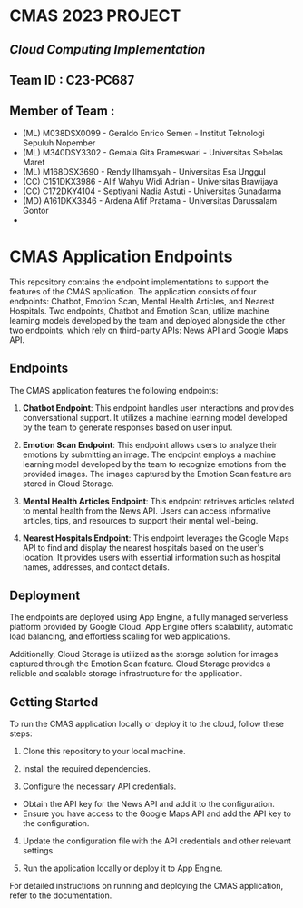 # CMAS 2023 PROJECT 
## _Cloud Computing Implementation_

## Team ID : C23-PC687
## Member of Team :
- (ML) M038DSX0099 - Geraldo Enrico Semen - Institut Teknologi Sepuluh Nopember
- (ML) M340DSY3302 - Gemala Gita Prameswari - Universitas Sebelas Maret
- (ML) M168DSX3690 - Rendy Ilhamsyah - Universitas Esa Unggul
- (CC) C151DKX3986 - Alif Wahyu Widi Adrian - Universitas Brawijaya
- (CC) C172DKY4104 - Septiyani Nadia Astuti - Universitas Gunadarma
- (MD) A161DKX3846 - Ardena Afif Pratama - Universitas Darussalam Gontor
- 
# CMAS Application Endpoints

This repository contains the endpoint implementations to support the features of the CMAS application. The application consists of four endpoints: Chatbot, Emotion Scan, Mental Health Articles, and Nearest Hospitals. Two endpoints, Chatbot and Emotion Scan, utilize machine learning models developed by the team and deployed alongside the other two endpoints, which rely on third-party APIs: News API and Google Maps API.

## Endpoints

The CMAS application features the following endpoints:

1. **Chatbot Endpoint**: This endpoint handles user interactions and provides conversational support. It utilizes a machine learning model developed by the team to generate responses based on user input.

2. **Emotion Scan Endpoint**: This endpoint allows users to analyze their emotions by submitting an image. The endpoint employs a machine learning model developed by the team to recognize emotions from the provided images. The images captured by the Emotion Scan feature are stored in Cloud Storage.

3. **Mental Health Articles Endpoint**: This endpoint retrieves articles related to mental health from the News API. Users can access informative articles, tips, and resources to support their mental well-being.

4. **Nearest Hospitals Endpoint**: This endpoint leverages the Google Maps API to find and display the nearest hospitals based on the user's location. It provides users with essential information such as hospital names, addresses, and contact details.

## Deployment

The endpoints are deployed using App Engine, a fully managed serverless platform provided by Google Cloud. App Engine offers scalability, automatic load balancing, and effortless scaling for web applications.

Additionally, Cloud Storage is utilized as the storage solution for images captured through the Emotion Scan feature. Cloud Storage provides a reliable and scalable storage infrastructure for the application.

## Getting Started

To run the CMAS application locally or deploy it to the cloud, follow these steps:

1. Clone this repository to your local machine.

2. Install the required dependencies.

3. Configure the necessary API credentials.
- Obtain the API key for the News API and add it to the configuration.
- Ensure you have access to the Google Maps API and add the API key to the configuration.

4. Update the configuration file with the API credentials and other relevant settings.

5. Run the application locally or deploy it to App Engine.

For detailed instructions on running and deploying the CMAS application, refer to the documentation.

